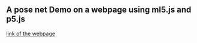 ## A pose net Demo on a webpage using ml5.js and p5.js 

[link of the webpage](https://aman2603tiwari.github.io/PoseNet-ml5.js/)
